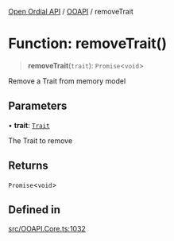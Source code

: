 [Open Ordial API](../../README.md) / [OOAPI](../README.md) / removeTrait

# Function: removeTrait()

> **removeTrait**(`trait`): `Promise`\<`void`\>

Remove a Trait from memory model

## Parameters

• **trait**: [`Trait`](../classes/Trait.md)

The Trait to remove

## Returns

`Promise`\<`void`\>

## Defined in

[src/OOAPI.Core.ts:1032](https://github.com/open-ordinal/open-ordinal-api/blob/727b99edb71d9e2feb76fbc2eae8d4b22e6a8312/src/OOAPI.Core.ts#L1032)
